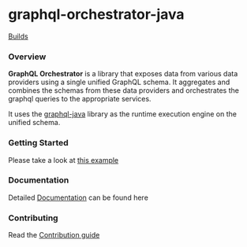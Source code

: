 # graphql-orchestrator-java

[Builds](https://circleci.com/gh/intuit/graphql-orchestrator-java)

### Overview

**GraphQL Orchestrator** is a library that exposes data from various data providers using a single unified GraphQL schema.
It aggregates and combines the schemas from these data providers and orchestrates the graphql queries to the appropriate services.


It uses the [graphql-java](https://github.com/graphql-java/graphql-java) library as the runtime execution engine on the unified schema.

### Getting Started

Please take a look at [this example](https://intuit.github.io/graphql-orchestrator-java/usage/getting_started/)

### Documentation

Detailed [Documentation](https://intuit.github.io/graphql-orchestrator-java/) can be found here

### Contributing

Read the [Contribution guide](./.github/CONTRIBUTING.md)

